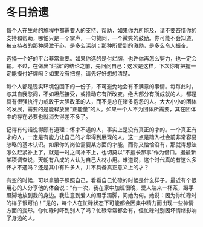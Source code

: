 # 冬日拾遗

每个人在生命的旅程中都需要人的支持、帮助，如果你力所能及，请不要吝惜你的支持和帮助，哪怕只是一个掌声，一句赞同，一个微笑的鼓励。你可能不会知道，被支持者的那种感激于心，是多么深刻；那种所受到的激励，是多么令人振奋。

选择一个好的平台非常重要。如果你选的是付烂牌，也许你再怎么努力，也一定会输。不过，在做出“烂牌”的结论之前，先问问自己：这次是这样，下次你有把握一定能摸付好牌吗？如果没有把握，请先好好想想清楚。

每个人都是现实环境包围下的一份子，不可避免地会有不满意的事情。每每此时，与其自我憋闷，不如坦然接受，或推动它有所改变。绝大部分有所成就的人，都是具有很强执行力或敢于大胆改革的人，而不是总在诸多抱怨的人。大大小小的团体的发展，需要的是能释放出“正能量”的人。如果一个人不为团体所需要，其在团体中的存在必要也就消失得差不多了。

记得有句话说得颇有道理：怀才不遇的人，事实上是没有真正的才的。一个真正有才的人，一定是有能力让自己的才华得到展现的人，这一点是踏入社会前非常容易忽略的基本认识。如果你的岗位需要某方面的才能，而你又恰恰没有，那就得想法怎么赶紧补上了，就是一时之间补不上，也切莫以“不擅长那事”作为借口。据最新某项调查说，天朝有八成的人认为自己大材小用。难道说，这个时代真的有这么多怀才不遇吗？还是其中有许多人，并不具备真正意义上的才？

有空的时候，可以拿镜子照照自己，看看自己忙碌的时候是什么样子。最近有个很用心的人分享他的体会说：“有一次，我在家中加班很晚，爱人端来一杯茶，蹑手蹑脚地放到我的身边。我注意到爱人的蹑手蹑脚，问她为何。她说：因为你忙碌时的样子很可怕！”是的，每个人在忙碌状态下可能都会因集中精力而出现一些神情方面的变形。你忙碌时吓到别人了吗？忙碌常常都会有，但忙碌时别因坏情绪影响了身边的人。